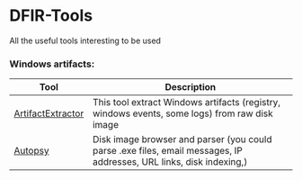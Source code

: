 # DFIR-Tools
All the useful tools interesting to be used 



### Windows artifacts:

Tool              | Description
----------------- | ----------------
[ArtifactExtractor](https://github.com/Silv3rHorn/ArtifactExtractor) | This tool extract Windows artifacts (registry, windows events, some logs) from raw disk image
[Autopsy](https://www.sleuthkit.org/autopsy/)           | Disk image browser and parser (you could parse .exe files, email messages, IP addresses, URL links, disk indexing,)


